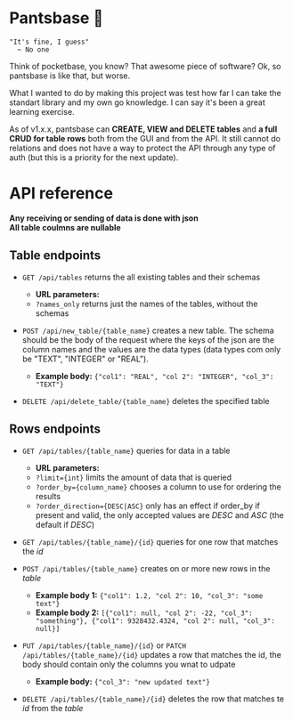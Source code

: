 # Pantsbase 👖

    "It's fine, I guess" 
      ~ No one

Think of pocketbase, you know? That awesome piece of software? Ok, so pantsbase is like that, but worse.

What I wanted to do by making this project was test how far I can take the standart library and my own go knowledge. I can say it's been a great learning exercise.

As of v1.x.x, pantsbase can **CREATE, VIEW and DELETE tables** and **a full CRUD for table rows** both from the GUI and from the API. It still cannot do relations and does not have a way to protect the API through any type of auth (but this is a priority for the next update).

# API reference

**Any receiving or sending of data is done with json**  
**All table coulmns are nullable**

## Table endpoints

- `GET /api/tables` returns the all existing tables and their schemas
  - **URL parameters:**
  - `?names_only` returns just the names of the tables, without the schemas

- `POST /api/new_table/{table_name}` creates a new table. The schema should be the body of the request where the keys of the json are the column names and the values are the data types (data types com only be "TEXT", "INTEGER" or "REAL").
  - **Example body:** `{"col1": "REAL", "col 2": "INTEGER", "col_3": "TEXT"}`

- `DELETE /api/delete_table/{table_name}` deletes the specified table

## Rows endpoints

- `GET /api/tables/{table_name}` queries for data in a table
  - **URL parameters:**
  - `?limit={int}` limits the amount of data that is queried
  - `?order_by={column_name}` chooses a column to use for ordering the results
  - `?order_direction={DESC|ASC}` only has an effect if order_by if present and valid, the only accepted values are *DESC* and *ASC* (the default if *DESC*)

- `GET /api/tables/{table_name}/{id}` queries for one row that matches the *id*

- `POST /api/tables/{table_name}` creates on or more new rows in the *table*
  - **Example body 1:** `{"col1": 1.2, "col 2": 10, "col_3": "some text"}`
  - **Example body 2:** `[{"col1": null, "col 2": -22, "col_3": "something"}, {"col1": 9328432.4324, "col 2": null, "col_3": null}]`

- `PUT /api/tables/{table_name}/{id}` or `PATCH /api/tables/{table_name}/{id}` updates a row that matches the id, the body should contain only the columns you wnat to udpate
  - **Example body:** `{"col_3": "new updated text"}`

- `DELETE /api/tables/{table_name}/{id}` deletes the row that matches te *id* from the *table*
